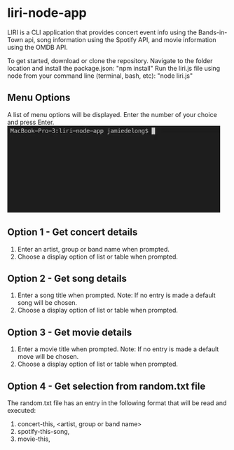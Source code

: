 # liri-node-app
LIRI is a CLI application that provides concert event info using the Bands-in-Town api, song information using the Spotify API, and movie information using the OMDB API.

To get started, download or clone the repository.
Navigate to the folder location and install the package.json: "npm install"
Run the liri.js file using node from your command line (terminal, bash, etc): "node liri.js"

## Menu Options
A list of menu options will be displayed. Enter the number of your choice and press Enter.
![Menu Options](https://github.com/Milleniyum/liri-node-app/blob/master/images/node-liri.gif)

## Option 1 - Get concert details
1. Enter an artist, group or band name when prompted.
2. Choose a display option of list or table when prompted.

## Option 2 - Get song details
1. Enter a song title when prompted. Note: If no entry is made a default song will be chosen.
2. Choose a display option of list or table when prompted.

## Option 3 - Get movie details
1. Enter a movie title when prompted. Note: If no entry is made a default move will be chosen.
2. Choose a display option of list or table when prompted.

## Option 4 - Get selection from random.txt file
The random.txt file has an entry in the following format that will be read and executed:
1. concert-this, <artist, group or band name>
2. spotify-this-song, <song title>
3. movie-this, <movie title>


